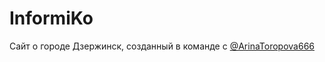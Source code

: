 # InformiKo
Сайт о городе Дзержинск, созданный в команде c [@ArinaToropova666](https://github.com/ArinaToropova666)
